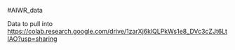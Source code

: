 #AIWR_data

Data to pull into https://colab.research.google.com/drive/1zarXj6klQLPkWs1e8_DVc3cZJt6LtIAO?usp=sharing
